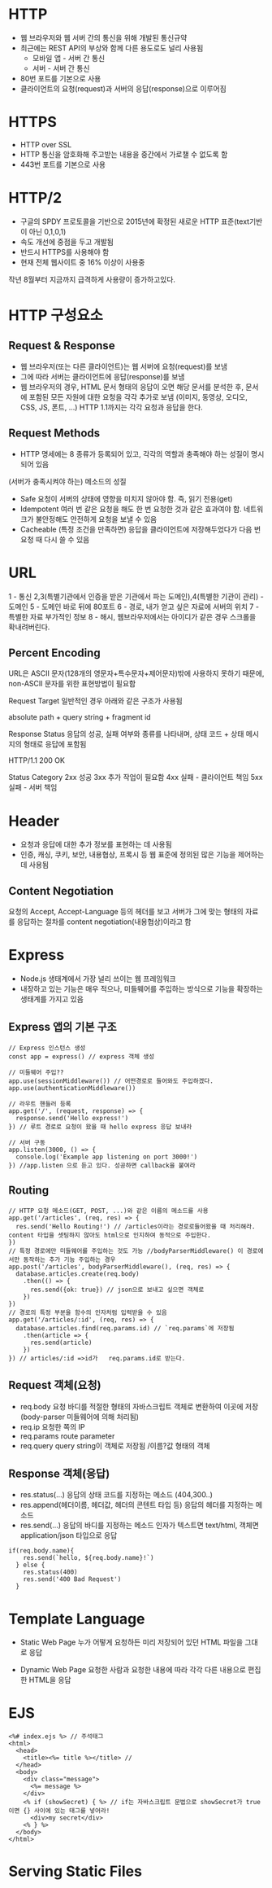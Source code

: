 # HTTP 

- 웹 브라우저와 웹 서버 간의 통신을 위해 개발된 통신규약
- 최근에는 REST API의 부상와 함께 다른 용도로도 널리 사용됨
  - 모바일 앱 - 서버 간 통신
  - 서버 - 서버 간 통신
- 80번 포트를 기본으로 사용
- 클라이언트의 요청(request)과 
  서버의 응답(response)으로 이루어짐

# HTTPS
- HTTP over SSL
- HTTP 통신을 암호화해 주고받는 내용을 중간에서 가로챌 수  없도록 함
- 443번 포트를 기본으로 사용


# HTTP/2

- 구글의 SPDY 프로토콜을 기반으로 2015년에 확정된 새로운 HTTP 표준(text기반이 아닌 0,1,0,1)
- 속도 개선에 중점을 두고 개발됨
- 반드시 HTTPS를 사용해야 함
- 현재 전체 웹사이트 중 16% 이상이 사용중

작년 8월부터 지금까지 급격하게 사용량이 증가하고있다.

# HTTP 구성요소

## Request & Response

- 웹 브라우저(또는 다른 클라이언트)는 웹 서버에 요청(request)를 보냄
- 그에 따라 서버는 클라이언트에 응답(response)를 보냄
- 웹 브라우저의 경우, HTML 문서 형태의 응답이 오면 해당 문서를 분석한 후, 문서에 포함된 모든 자원에 대한 요청을 각각 추가로 보냄 (이미지, 동영상, 오디오, CSS, JS, 폰트, ...) HTTP 1.1까지는 각각 요청과 응답을 한다.

## Request Methods

- HTTP 명세에는 8 종류가 등록되어 있고, 각각의 역할과 충족해야 하는 성질이 명시되어 있음


(서버가 충족시켜야 하는) 메소드의 성질
- Safe
요청이 서버의 상태에 영향을 미치지 않아야 함. 즉, 읽기 전용(get)
- Idempotent
여러 번 같은 요청을 해도 한 번 요청한 것과 같은 효과여야 함. 네트워크가 불안정해도 안전하게 요청을 보낼 수 있음
- Cacheable
(특정 조건을 만족하면) 응답을 클라이언트에 저장해두었다가 다음 번 요청 때 다시 쓸 수 있음

# URL
1 - 통신
2,3(특별기관에서 인증을 받은 기관에서 파는 도메인),4(특별한 기관이 관리) - 도메인
5 - 도메인 바로 뒤에 80포트
6 - 경로, 내가 얻고 싶은 자료에 서버의 위치
7 - 특별한 자료 부가적인 정보 
8 - 해시, 웹브라우저에서는 아이디가 같은 경우 스크롤을 확내려버린다.


## Percent Encoding
URL은 ASCII 문자(128개의 영문자+특수문자+제어문자)밖에 사용하지 못하기 때문에, non-ASCII 문자를 위한 표현방법이 필요함

Request Target
일반적인 경우 아래와 같은 구조가 사용됨

absolute path + query string + fragment id


Response Status
응답의 성공, 실패 여부와 종류를 나타내며, 
상태 코드 + 상태 메시지의 형태로 응답에 포함됨

HTTP/1.1 200 OK

Status Category
2xx
성공
3xx
추가 작업이 필요함
4xx
실패 - 클라이언트 책임
5xx
실패 - 서버 책임



# Header
- 요청과 응답에 대한 추가 정보를 표현하는 데 사용됨
- 인증, 캐싱, 쿠키, 보안, 내용협상, 프록시 등 웹 표준에 정의된 많은 기능을 제어하는 데 사용됨


## Content Negotiation
요청의 Accept, Accept-Language 등의 헤더를 보고 서버가 그에 맞는 형태의 자료를 응답하는 절차를 content negotiation(내용협상)이라고 함


# Express
- Node.js 생태계에서 가장 널리 쓰이는 웹 프레임워크
- 내장하고 있는 기능은 매우 적으나, 미들웨어를 주입하는 방식으로 기능을 확장하는 생태계를 가지고 있음


## Express 앱의 기본 구조

```
// Express 인스턴스 생성
const app = express() // express 객체 생성

// 미들웨어 주입??
app.use(sessionMiddleware()) // 어떤경로로 들어와도 주입하겠다.
app.use(authenticationMiddleware()) 

// 라우트 핸들러 등록
app.get('/', (request, response) => {
  response.send('Hello express!')
}) // 루트 경로로 요청이 왔을 때 hello express 응답 보내라

// 서버 구동
app.listen(3000, () => {
  console.log('Example app listening on port 3000!')
}) //app.listen 으로 듣고 있다. 성공하면 callback을 붙여라

```
## Routing
```
// HTTP 요청 메소드(GET, POST, ...)와 같은 이름의 메소드를 사용
app.get('/articles', (req, res) => {
  res.send('Hello Routing!') // /articles이라는 경로로들어왔을 때 처리해라. content 타입을 셋팅하지 않아도 html으로 인지하여 동적으로 주입한다.
})
// 특정 경로에만 미들웨어를 주입하는 것도 가능 //bodyParserMiddleware() 이 경로에서만 동작하는 추가 기능 주입하는 경우
app.post('/articles', bodyParserMiddleware(), (req, res) => {
  database.articles.create(req.body)
    .then(() => {
      res.send({ok: true}) // json으로 보내고 싶으면 객체로
    })
})
// 경로의 특정 부분을 함수의 인자처럼 입력받을 수 있음
app.get('/articles/:id', (req, res) => {
  database.articles.find(req.params.id) // `req.params`에 저장됨
    .then(article => {
      res.send(article)
    })
}) // articles/:id =>id가   req.params.id로 받는다.
```
## Request 객체(요청)
- req.body
  요청 바디를 적절한 형태의 자바스크립트 객체로 변환하여 이곳에 저장 (body-parser 미들웨어에 의해 처리됨)
- req.ip
  요청한 쪽의 IP
- req.params
  route parameter 
- req.query
  query string이 객체로 저장됨 /이름?값 형태의 객체

## Response 객체(응답)
- res.status(...)
  응답의 상태 코드를 지정하는 메소드 (404,300..)
- res.append(헤더이름, 헤더값, 헤더의 콘텐트 타입 등)
  응답의 헤더를 지정하는 메소드
- res.send(...)
  응답의 바디를 지정하는 메소드 
  인자가 텍스트면 text/html, 객체면 application/json 타입으로 응답

```
if(req.body.name){
    res.send(`hello, ${req.body.name}!`)
  } else {
    res.status(400)
    res.send('400 Bad Request')
  }
```


# Template Language

- Static Web Page
  누가 어떻게 요청하든 미리 저장되어 있던 HTML 파일을 그대로 응답

- Dynamic Web Page
  요청한 사람과 요청한 내용에 따라 각각 다른 내용으로 편집한 HTML을 응답


# EJS

```
<%# index.ejs %> // 주석태그
<html>
  <head>
    <title><%= title %></title> //
  </head>
  <body>
    <div class="message">
      <%= message %>
    </div>
    <% if (showSecret) { %> // if는 자바스크립트 문법으로 showSecret가 true이면 {} 사이에 있는 태그를 넣어라!
      <div>my secret</div>
    <% } %>
  </body>
</html>
```

# Serving Static Files
